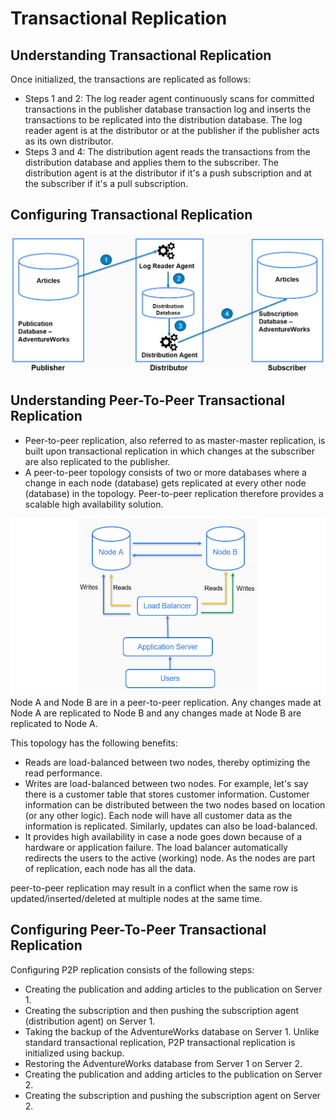# Transactional Replication

## Understanding Transactional Replication
Once initialized, the transactions are replicated as follows:
- Steps 1 and 2: The log reader agent continuously scans for committed transactions in the publisher database transaction log and inserts the transactions to be replicated into the distribution database.
The log reader agent is at the distributor or at the publisher if the publisher acts as its own distributor.
- Steps 3 and 4: The distribution agent reads the transactions from the distribution database and applies them to the subscriber. The distribution agent is at the distributor if it's a push subscription and at the subscriber if it's a pull subscription.

## Configuring Transactional Replication
![Transactional-replication-example](./images/Transactional-replication-example.jpg)

## Understanding Peer-To-Peer Transactional Replication
- Peer-to-peer replication, also referred to as master-master replication, is built upon transactional replication in which changes at the subscriber are also replicated to the publisher.
- A peer-to-peer topology consists of two or more databases where a change in each node (database) gets replicated at every other node (database) in the topology. Peer-to-peer replication therefore provides a scalable high availability solution.

![P2P-replication-example.jpg](./images/P2P-replication-example.jpg)
Node A and Node B are in a peer-to-peer replication. Any changes made at Node A are replicated to Node B and any changes made at Node B are replicated to Node A.

This topology has the following benefits:

- Reads are load-balanced between two nodes, thereby optimizing the read performance.
- Writes are load-balanced between two nodes. For example, let's say there is a customer table that stores customer information. Customer information can be distributed between the two nodes based on location (or any other logic). Each node will have all customer data as the information is replicated. Similarly, updates can also be load-balanced.
- It provides high availability in case a node goes down because of a hardware or application failure. The load balancer automatically redirects the users to the active (working) node. As the nodes are part of replication, each node has all the data.

peer-to-peer replication may result in a conflict when the same row is updated/inserted/deleted at multiple nodes at the same time. 

## Configuring Peer-To-Peer Transactional Replication
Configuring P2P replication consists of the following steps:

- Creating the publication and adding articles to the publication on Server 1.
- Creating the subscription and then pushing the subscription agent (distribution agent) on Server 1.
- Taking the backup of the AdventureWorks database on Server 1. Unlike standard transactional replication, P2P transactional replication is initialized using backup.
- Restoring the AdventureWorks database from Server 1 on Server 2.
- Creating the publication and adding articles to the publication on Server 2.
- Creating the subscription and pushing the subscription agent on Server 2.

